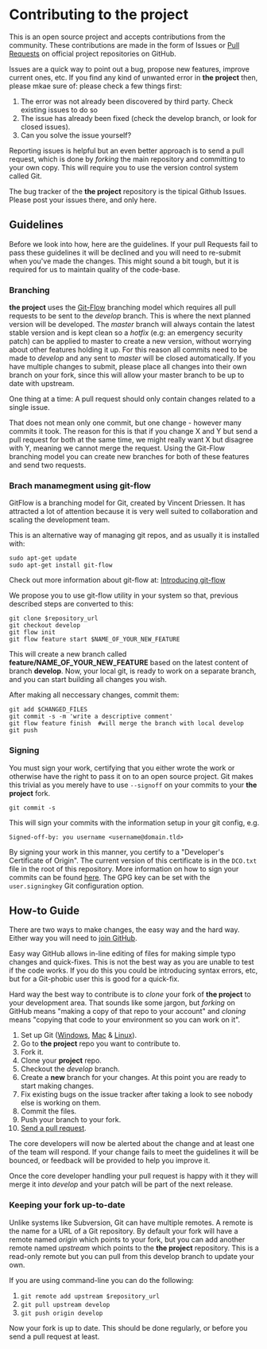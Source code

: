 # Contributing to **the project**

This is an open source project and accepts contributions from the community. These contributions
are made in the form of Issues or
[Pull Requests](https://help.github.com/articles/about-pull-requests/) on official project repositories on GitHub.

Issues are a quick way to point out a bug, propose new features, improve current ones, etc.
If you find any kind of unwanted error in **the project** then, please mkae sure of:
please check a few things first:

1. The error was not already been discovered by third party. Check existing issues to do so
2. The issue has already been fixed (check the develop branch, or look for closed issues).
3. Can you solve the issue yourself?

Reporting issues is helpful but an even better approach is to send a pull request, which is done by
*forking* the main repository and committing to your own copy. This will require you to use the
version control system called Git.

The bug tracker of the **the project** repository is the tipical Github Issues. Please post your issues there, and only here.

## Guidelines

Before we look into how, here are the guidelines. If your pull Requests fail to pass these
guidelines it will be declined and you will need to re-submit when you've made the changes. This
might sound a bit tough, but it is required for us to maintain quality of the code-base.

### Branching ###

**the project** uses the [Git-Flow](http://nvie.com/posts/a-successful-git-branching-model/) branching model
which requires all pull requests to be sent to the *develop* branch. This is where the next planned
version will be developed. The *master* branch will always contain the latest stable version and is
kept clean so a *hotfix* (e.g: an emergency security patch) can be applied to master to create a
new version, without worrying about other features holding it up. For this reason all commits need
to be made to *develop* and any sent to *master* will be closed automatically. If you have multiple
changes to submit, please place all changes into their own branch on your fork, since this will
allow your master branch to be up to date with upstream.

One thing at a time: A pull request should only contain changes related to a single issue.

That does not mean only one commit, but one change - however many commits it took. The reason for this is that if you change X
and Y but send a pull request for both at the same time, we might really want X but disagree with
Y, meaning we cannot merge the request. Using the Git-Flow branching model you can create new
branches for both of these features and send two requests.

### Brach manamegment using **git-flow**

GitFlow is a branching model for Git, created by Vincent Driessen.
It has attracted a lot of attention because it is very well suited to collaboration and scaling the development team.

This is an alternative way of managing git repos, and as usually it is installed with:

```
sudo apt-get update
sudo apt-get install git-flow
```

Check out more information about git-flow at: [Introducing git-flow](https://datasift.github.io/gitflow/IntroducingGitFlow.html)

We propose you to use git-flow utility in your system so that, previous described
steps are converted to this:

```
git clone $repository_url
git checkout develop
git flow init
git flow feature start $NAME_OF_YOUR_NEW_FEATURE
```

This will create a new branch called **feature/NAME_OF_YOUR_NEW_FEATURE** based on the latest content of branch **develop**.
Now, your local git, is ready to work on a separate branch, and you can start building all changes you wish.

After making all neccessary changes, commit them:

```
git add $CHANGED_FILES
git commit -s -m 'write a descriptive comment'
git flow feature finish  #will merge the branch with local develop
git push
```

### Signing ###

You must sign your work, certifying that you either wrote the work or otherwise have the right to
pass it on to an open source project. Git makes this trivial as you merely have to use `--signoff`
on your commits to your **the project** fork.

`git commit -s`

This will sign your commits with the information setup in your git config, e.g.

`Signed-off-by: you username <username@domain.tld>`

By signing your work in this manner, you certify to a "Developer's Certificate of Origin". The
current version of this certificate is in the `DCO.txt` file in the root of this repository. More
information on how to sign your commits can be found
[here](https://git-scm.com/book/en/v2/Git-Tools-Signing-Your-Work). The GPG key can be set with the
`user.signingkey` Git configuration option.

## How-to Guide ##

There are two ways to make changes, the easy way and the hard way. Either way you will need to
[join GitHub](https://github.com/join).

Easy way GitHub allows in-line editing of files for making simple typo changes and quick-fixes.
This is not the best way as you are unable to test if the code works. If you do this you could be
introducing syntax errors, etc, but for a Git-phobic user this is good for a quick-fix.

Hard way the best way to contribute is to *clone* your fork of **the project** to your development area. That
sounds like some jargon, but *forking* on GitHub means "making a copy of that repo to your account"
and *cloning* means "copying that code to your environment so you can work on it".

1. Set up Git ([Windows](https://help.github.com/articles/set-up-git/#platform-windows),
[Mac](https://help.github.com/articles/set-up-git/#platform-mac) &
[Linux](https://help.github.com/articles/set-up-git/#platform-linux)).
2. Go to **the project** repo you want to contribute to.
3. Fork it.
4. Clone your **project** repo.
5. Checkout the *develop* branch.
6. Create a **new** branch for your changes. At this point you are ready to start making changes.
6. Fix existing bugs on the issue tracker after taking a look to see nobody else is working on them.
7. Commit the files.
8. Push your branch to your fork.
9. [Send a pull request](https://help.github.com/articles/about-pull-requests/).

The core developers will now be alerted about the change and at least one of the team will respond.
If your change fails to meet the guidelines it will be bounced, or feedback will be provided to
help you improve it.

Once the core developer handling your pull request is happy with it they will merge it into
*develop* and your patch will be part of the next release.

### Keeping your fork up-to-date ###

Unlike systems like Subversion, Git can have multiple remotes. A remote is the name for a URL of a
Git repository. By default your fork will have a remote named *origin* which points to your fork,
but you can add another remote named *upstream* which points to the **the project** repository. This is a
read-only remote but you can pull from this develop branch to update your own.

If you are using command-line you can do the following:

1. `git remote add upstream $repository_url`
2. `git pull upstream develop`
3. `git push origin develop`

Now your fork is up to date. This should be done regularly, or before you send a pull request at
least.
